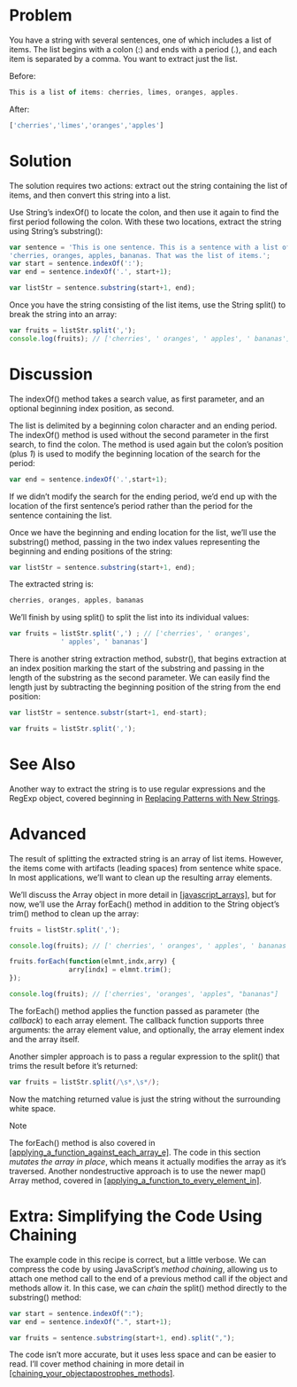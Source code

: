 # Problem

You have a string with several sentences, one of which includes a list of items. The list begins with a colon (:) and ends with a period (.), and each item is separated by a comma. You want to extract just the list.

Before:

```javascript
This is a list of items: cherries, limes, oranges, apples.
```

After:

```javascript
['cherries','limes','oranges','apples']
```

# Solution

The solution requires two actions: extract out the string containing the list of items, and then convert this string into a list.

Use String’s indexOf() to locate the colon, and then use it again to find the first period following the colon. With these two locations, extract the string using String’s substring():

```javascript
var sentence = 'This is one sentence. This is a sentence with a list of items:' +
'cherries, oranges, apples, bananas. That was the list of items.';
var start = sentence.indexOf(':');
var end = sentence.indexOf('.', start+1);

var listStr = sentence.substring(start+1, end);
```

Once you have the string consisting of the list items, use the String split() to break the string into an array:

```javascript
var fruits = listStr.split(',');
console.log(fruits); // ['cherries', ' oranges', ' apples', ' bananas']
```

# Discussion

The indexOf() method takes a search value, as first parameter, and an optional beginning index position, as second.

The list is delimited by a beginning colon character and an ending period. The indexOf() method is used without the second parameter in the first search, to find the colon. The method is used again but the colon’s position (plus _1_) is used to modify the beginning location of the search for the period:

```javascript
var end = sentence.indexOf('.',start+1);
```

If we didn’t modify the search for the ending period, we’d end up with the location of the first sentence’s period rather than the period for the sentence containing the list.

Once we have the beginning and ending location for the list, we’ll use the substring() method, passing in the two index values representing the beginning and ending positions of the string:

```javascript
var listStr = sentence.substring(start+1, end);
```

The extracted string is:

```javascript
cherries, oranges, apples, bananas
```

We’ll finish by using split() to split the list into its individual values:

```javascript
var fruits = listStr.split(',') ; // ['cherries', ' oranges',
             ' apples', ' bananas']
```

There is another string extraction method, substr(), that begins extraction at an index position marking the start of the substring and passing in the length of the substring as the second parameter. We can easily find the length just by subtracting the beginning position of the string from the end position:

```javascript
var listStr = sentence.substr(start+1, end-start);

var fruits = listStr.split(',');
```

# See Also

Another way to extract the string is to use regular expressions and the RegExp object, covered beginning in [Replacing Patterns with New Strings](#replacing_patterns_with_new_strings).

# Advanced

The result of splitting the extracted string is an array of list items. However, the items come with artifacts (leading spaces) from sentence white space. In most applications, we’ll want to clean up the resulting array elements.

We’ll discuss the Array object in more detail in [\[javascript\_arrays\]](#javascript_arrays), but for now, we’ll use the Array forEach() method in addition to the String object’s trim() method to clean up the array:

```javascript
fruits = listStr.split(',');

console.log(fruits); // [' cherries', ' oranges', ' apples', ' bananas']

fruits.forEach(function(elmnt,indx,arry) {
               arry[indx] = elmnt.trim();
});

console.log(fruits); // ['cherries', 'oranges', 'apples", "bananas"]
```

The forEach() method applies the function passed as parameter (the _callback_) to each array element. The callback function supports three arguments: the array element value, and optionally, the array element index and the array itself.

Another simpler approach is to pass a regular expression to the split() that trims the result before it’s returned:

```javascript
var fruits = listStr.split(/\s*,\s*/);
```

Now the matching returned value is just the string without the surrounding white space.

Note

The forEach() method is also covered in [\[applying\_a\_function\_against\_each\_array\_e\]](#applying_a_function_against_each_array_e). The code in this section _mutates the array in place_, which means it actually modifies the array as it’s traversed. Another nondestructive approach is to use the newer map() Array method, covered in [\[applying\_a\_function\_to\_every\_element\_in\]](#applying_a_function_to_every_element_in).

# Extra: Simplifying the Code Using Chaining

The example code in this recipe is correct, but a little verbose. We can compress the code by using JavaScript’s _method chaining_, allowing us to attach one method call to the end of a previous method call if the object and methods allow it. In this case, we can _chain_ the split() method directly to the substring() method:

```javascript
var start = sentence.indexOf(":");
var end = sentence.indexOf(".", start+1);

var fruits = sentence.substring(start+1, end).split(",");
```

The code isn’t more accurate, but it uses less space and can be easier to read. I’ll cover method chaining in more detail in [\[chaining\_your\_objectapostrophes\_methods\]](#chaining_your_objectapostrophes_methods).